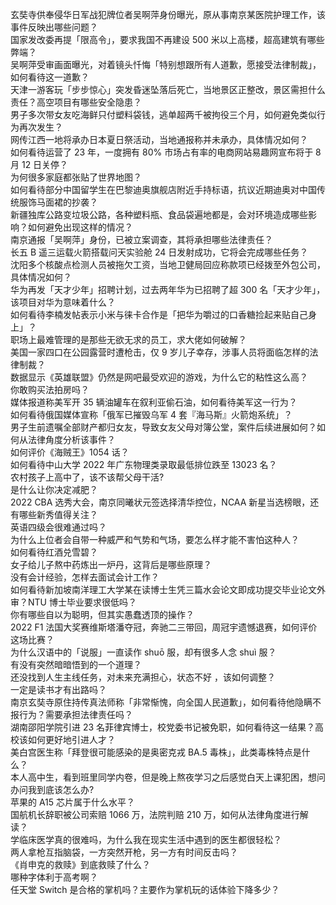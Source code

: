玄奘寺供奉侵华日军战犯牌位者吴啊萍身份曝光，原从事南京某医院护理工作，该事件反映出哪些问题？  
国家发改委再提「限高令」，要求我国不再建设 500 米以上高楼，超高建筑有哪些弊端？  
吴啊萍受审画面曝光，对着镜头忏悔「特别想跟所有人道歉，愿接受法律制裁」，如何看待这一道歉？  
天津一游客玩「步步惊心」突发昏迷坠落后死亡，当地景区正整改，景区需担什么责任？高空项目有哪些安全隐患？  
男子多次带女友吃海鲜只付塑料袋钱，逃单超两千被拘役三个月，如何避免类似行为再次发生？  
网传江西一地将承办日本夏日祭活动，当地通报称并未承办，具体情况如何？  
如何看待运营了 23 年，一度拥有 80% 市场占有率的电商网站易趣网宣布将于 8 月 12 日关停？  
为何很多家庭都张贴了世界地图？  
如何看待部分中国留学生在巴黎迪奥旗舰店附近手持标语，抗议近期迪奥对中国传统服饰马面裙的抄袭？  
新疆独库公路变垃圾公路，各种塑料瓶、食品袋遍地都是，会对环境造成哪些影响？如何避免出现这样的情况？  
南京通报「吴啊萍」身份，已被立案调查，其将承担哪些法律责任？  
长五 B 遥三运载火箭搭载问天实验舱 24 日发射成功，它将会完成哪些任务？  
沈阳多个核酸点检测人员被拖欠工资，当地卫健局回应称款项已经拨至外包公司，具体情况如何？  
华为再发「天才少年」招聘计划，过去两年华为已招聘了超 300 名「天才少年」，该项目对华为意味着什么？  
如何看待李楠发帖表示小米与徕卡合作是「把华为嚼过的口香糖捡起来贴自己身上」？  
职场上最难管理的是那些无欲无求的员工，求大佬如何破解？  
美国一家四口在公园露营时遭枪击，仅 9 岁儿子幸存，涉事人员将面临怎样的法律制裁？  
数据显示《英雄联盟》仍然是网吧最受欢迎的游戏，为什么它的粘性这么高？  
你敢购买法拍房吗？  
媒体报道称美军开 35 辆油罐车在叙利亚偷石油，如何看待美军这一行为？  
如何看待俄国媒体宣称「俄军已摧毁乌军 4 套『海马斯』火箭炮系统」？  
男子生前遗嘱全部财产都归女友，导致女友父母对簿公堂，案件后续进展如何？如何从法律角度分析该事件？  
如何评价《海贼王》1054 话？  
如何看待中山大学 2022 年广东物理类录取最低排位跌至 13023 名？  
农村孩子上高中了，该不该帮父母干活?  
是什么让你决定减肥？  
2022 CBA 选秀大会，南京同曦状元签选择清华控位，NCAA 新星当选榜眼，还有哪些新秀值得关注？  
英语四级会很难通过吗？  
为什么上位者会自带一种威严和气势和气场，要怎么样才能不害怕这种人？  
如何看待红酒兑雪碧？  
女子给儿子熬中药炼出一炉丹，这背后是哪些原理？  
没有会计经验，怎样去面试会计工作？  
如何看待新加坡南洋理工大学某在读博士生凭三篇水会论文即成功提交毕业论文外审？NTU 博士毕业要求很低吗？  
你有哪些自以为聪明，但其实愚蠢透顶的操作？  
2022 F1 法国大奖赛维斯塔潘夺冠，奔驰二三带回，周冠宇遗憾退赛，如何评价这场比赛？  
为什么汉语中的「说服」一直读作 shuō 服，却有很多人念 shuì 服？  
有没有突然暗暗悟到的一个道理？  
还没找到人生主线任务，对未来充满担心，状态不好 ，该如何调整？  
一定是读书才有出路吗？  
南京玄奘寺原住持传真法师称「非常惭愧，向全国人民道歉」，如何看待他隐瞒不报行为？需要承担法律责任吗？  
湖南邵阳学院引进 23 名菲律宾博士，校党委书记被免职，如何看待这一结果？高校该如何更好地引进人才？  
美白宫医生称「拜登很可能感染的是奥密克戎 BA.5 毒株」，此类毒株特点是什么？  
本人高中生，看到班里同学内卷，但是晚上熬夜学习之后感觉白天上课犯困，想问办问我到底该怎么办?  
苹果的 A15 芯片属于什么水平？  
国航机长辞职被公司索赔 1066 万，法院判赔 210 万，如何从法律角度进行解读？  
学临床医学真的很难吗，为什么我在现实生活中遇到的医生都很轻松？  
两人拿枪互指脑袋，一方突然开枪，另一方有时间反击吗？  
《肖申克的救赎》到底救赎了什么？  
哪种字体利于高考啊？  
任天堂 Switch 是合格的掌机吗？主要作为掌机玩的话体验下降多少？  
